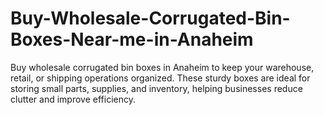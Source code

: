 # Buy-Wholesale-Corrugated-Bin-Boxes-Near-me-in-Anaheim
Buy wholesale corrugated bin boxes in Anaheim to keep your warehouse, retail, or shipping operations organized. These sturdy boxes are ideal for storing small parts, supplies, and inventory, helping businesses reduce clutter and improve efficiency.
